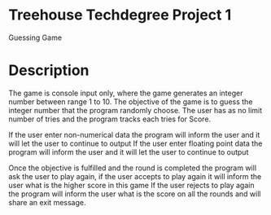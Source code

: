 # Treehouse Techdegree Project 1
 Guessing Game
 
 # Description
 The game is console input only, where the game generates an integer number between range 1 to 10.
 The objective of the game is to guess the integer number that the program randomly choose.
 The user has as no limit number of tries and the program tracks each tries for Score.
 
 If the user enter non-numerical data the program will inform the user and it will let the user to continue to output
 If the user enter floating point data the program will inform the user and it will let the user to continue to output
 
 Once the objective is fulfilled and the round is completed the program will ask the user to play again, 
 if the user accepts to play again it will inform the user what is the higher score in this game
 If the user rejects to play again the program will inform the user what is the score on all the rounds and will share an exit message.
 
